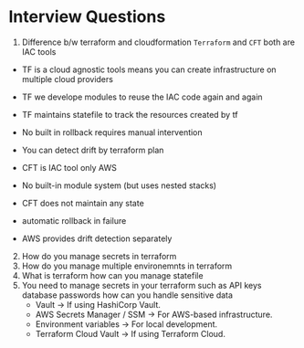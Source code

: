 # Interview Questions
1. Difference b/w terraform and cloudformation
`Terraform` and `CFT` both are IAC tools

- TF is a cloud agnostic tools means you can create infrastructure on multiple cloud providers
- TF we develope modules to reuse the IAC code again and again
- TF maintains statefile to track the resources created by tf
- No built in rollback requires manual intervention
- You can detect drift by terraform plan

- CFT is IAC tool only AWS
- No built-in module system (but uses nested stacks)
- CFT does not maintain any state
- automatic rollback in failure
- AWS provides drift detection separately

2. How do you manage secrets in terraform
3. How do you manage multiple environemnts in terraform
4. What is terraform how can you manage statefile
5. You need to manage secrets in your terraform such as API keys database passwords how can you handle sensitive data
    - Vault → If using HashiCorp Vault.
    - AWS Secrets Manager / SSM → For AWS-based infrastructure.
    - Environment variables → For local development.
    - Terraform Cloud Vault → If using Terraform Cloud.
